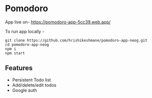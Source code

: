 # Pomodoro

App live on-
https://pomodoro-app-5cc39.web.app/

To run app locally -
```
git clone https://github.com/hrishikeshmane/pomodoro-app-neog.git
cd pomodoro-app-neog
npm i
npm start
```

## Features
- Persistent Todo list
- Add/delete/edit todos
- Google auth

